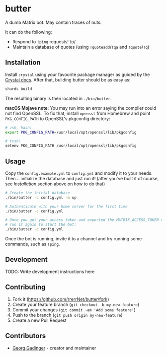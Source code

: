 # butter

A dumb Matrix bot.  May contain traces of nuts.

It can do the following:

- Respond to `!ping` requests! \\o/
- Maintain a database of quotes (using `!quoteadd`/`!qa` and `!quote`/`!q`)

## Installation

Install `crystal` using your favourite package manager as guided by the [Crystal
docs][crystal_install].  After that, building butter should be as easy as:

```sh
shards build
```

The resulting binary is then located in `./bin/butter`.

**macOS Mojave note**: You may run into an error saying the compiler could not
find OpenSSL.  To fix that, install `openssl` from Homebrew and point
`PKG_CONFIG_PATH` to OpenSSL's pkgconfig directory:

```sh
# zsh, bash:
export PKG_CONFIG_PATH=/usr/local/opt/openssl/lib/pkgconfig

# tcsh:
setenv PKG_CONFIG_PATH /usr/local/opt/openssl/lib/pkgconfig
```

## Usage

Copy the `config.example.yml` to `config.yml` and modify it to your needs.
Then... initialize the database and just run it! (after you've built it of
course, see _Installation_ section above on how to do that)

```sh
# Create the initial database
./bin/butter -c config.yml -m up

# Authenticate with your home server for the first time
./bin/butter -c config.yml

# Once you got your access token and exported the MATRIX_ACCESS_TOKEN variable,
# run it again to start the bot:
./bin/butter -c config.yml
```

Once the bot is running, invite it to a channel and try running some commands,
such as `!ping`.

## Development

TODO: Write development instructions here

## Contributing

1. Fork it (<https://github.com/rrerrNet/butter/fork>)
2. Create your feature branch (`git checkout -b my-new-feature`)
3. Commit your changes (`git commit -am 'Add some feature'`)
4. Push to the branch (`git push origin my-new-feature`)
5. Create a new Pull Request

## Contributors

- [Georg Gadinger](https://github.com/nilsding) - creator and maintainer

[crystal_install]: https://crystal-lang.org/docs/installation
